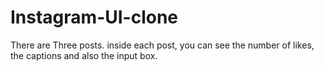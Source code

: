 # Instagram-UI-clone
There are Three posts. inside each post, you can see the number of likes, the captions and also the input box.

